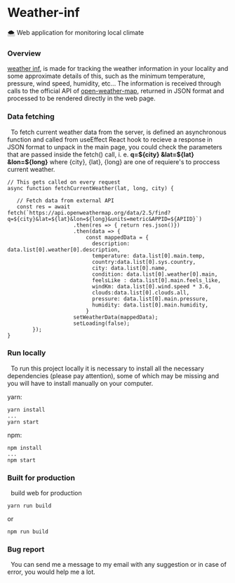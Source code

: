 
<br>

<h1>Weather-inf</h1>
🌨️ Web application for monitoring local climate

<br>

<h3> Overview </h3>
<a href="https://weather-inf.web.app">weather inf</a>, is made for tracking the weather information in your locality and some approximate details of this, such as the minimum temperature, pressure, wind speed, humidity, etc... The information is received through calls to the official API of <a href="http://openweathermap.org/">open-weather-map</a>, returned in JSON format and processed to be rendered directly in the web page.

### Data fetching
&nbsp; To fetch current weather data from the server, is defined an asynchronous function and called from useEffect React hook to recieve a response in JSON format to unpack in the main page, you could check the parameters that are passed inside the fetch() call, i. e. **q=${city} &lat=${lat} &lon=${long}** where {city}, {lat}, {long} are one  of requiere's to proccess current weather.
   
    // This gets called on every request
    async function fetchCurrentWeather(lat, long, city) {

       // Fetch data from external API
       const res = await fetch(`https://api.openweathermap.org/data/2.5/find?q=${city}&lat=${lat}&lon=${long}&units=metric&APPID=${APIID}`)
                         .then(res => { return res.json()})
                         .then(data => {
                             const mappedData = {
                               description: data.list[0].weather[0].description,
                               temperature: data.list[0].main.temp,
                               country:data.list[0].sys.country,
                               city: data.list[0].name,
                               condition: data.list[0].weather[0].main,
                               feelsLike : data.list[0].main.feels_like,
                               windKm: data.list[0].wind.speed * 3.6,
                               clouds:data.list[0].clouds.all,
                               pressure: data.list[0].main.pressure,
                               humidity: data.list[0].main.humidity,
                             }
                         setWeatherData(mappedData);
                         setLoading(false);
            });
    }

### Run locally
&nbsp; To run this project locally it is necessary to install all the necessary dependencies (please pay attention), some of which may be missing and you will have to install manually on your computer.

yarn: <br>

    yarn install
    ...
    yarn start

npm: <br>

    npm install
    ...
    npm start


### Built for production
&nbsp; build web for production

    yarn run build
or

    npm run build

### Bug report
&nbsp; You can send me a message to my email with any suggestion or in case of error, you would help me a lot.

